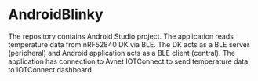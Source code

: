 # AndroidBlinky
The repository contains Android Studio project. The application reads temperature data from nRF52840 DK via BLE. The DK acts as a BLE server (peripheral) and Android application acts as a BLE client (central). The application has connection to Avnet IOTConnect to send temperature data to IOTConnect dashboard.
